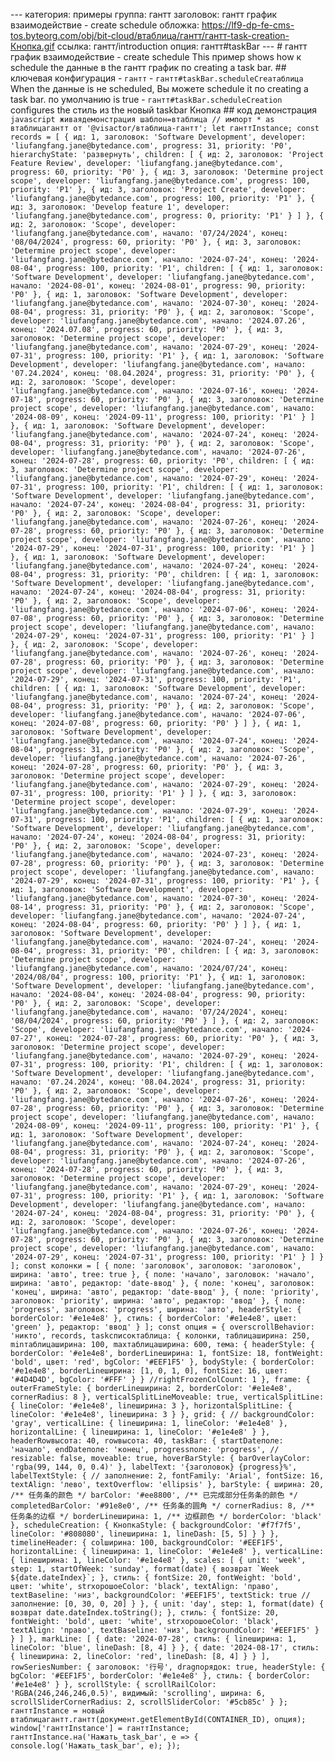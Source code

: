 --- категория: примеры группа: гантт заголовок: гантт график взаимодействие - create schedule обложка: https://lf9-dp-fe-cms-tos.byteorg.com/obj/bit-cloud/втаблица/гантт/гантт-task-creation-Кнопка.gif ссылка: гантт/introduction опция: гантт#taskBar --- # гантт график взаимодействие - create schedule This пример shows how к schedule the данные в the гантт график по creating a task bar. ## ключевая конфигурация - `гантт` - `гантт#taskBar.scheduleCreaтаблица` When the данные is не scheduled, Вы можете schedule it по creating a task bar. по умолчанию is true - `гантт#taskBar.scheduleCreation` configures the стиль из the новый taskbar Кнопка ## код демонстрация ```javascript живаядемонстрация шаблон=втаблица // импорт * as втаблицагантт от '@visactor/втаблица-гантт'; let ганттInstance; const records = [ { ид: 1, заголовок: 'Software Development', developer: 'liufangfang.jane@bytedance.com', progress: 31, priority: 'P0', hierarchyState: 'развернуть', children: [ { ид: 2, заголовок: 'Project Feature Review', developer: 'liufangfang.jane@bytedance.com', progress: 60, priority: 'P0' }, { ид: 3, заголовок: 'Determine project scope', developer: 'liufangfang.jane@bytedance.com', progress: 100, priority: 'P1' }, { ид: 3, заголовок: 'Project Create', developer: 'liufangfang.jane@bytedance.com', progress: 100, priority: 'P1' }, { ид: 3, заголовок: 'Develop feature 1', developer: 'liufangfang.jane@bytedance.com', progress: 0, priority: 'P1' } ] }, { ид: 2, заголовок: 'Scope', developer: 'liufangfang.jane@bytedance.com', начало: '07/24/2024', конец: '08/04/2024', progress: 60, priority: 'P0' }, { ид: 3, заголовок: 'Determine project scope', developer: 'liufangfang.jane@bytedance.com', начало: '2024-07-24', конец: '2024-08-04', progress: 100, priority: 'P1', children: [ { ид: 1, заголовок: 'Software Development', developer: 'liufangfang.jane@bytedance.com', начало: '2024-08-01', конец: '2024-08-01', progress: 90, priority: 'P0' }, { ид: 1, заголовок: 'Software Development', developer: 'liufangfang.jane@bytedance.com', начало: '2024-07-30', конец: '2024-08-04', progress: 31, priority: 'P0' }, { ид: 2, заголовок: 'Scope', developer: 'liufangfang.jane@bytedance.com', начало: '2024.07.26', конец: '2024.07.08', progress: 60, priority: 'P0' }, { ид: 3, заголовок: 'Determine project scope', developer: 'liufangfang.jane@bytedance.com', начало: '2024-07-29', конец: '2024-07-31', progress: 100, priority: 'P1' }, { ид: 1, заголовок: 'Software Development', developer: 'liufangfang.jane@bytedance.com', начало: '07.24.2024', конец: '08.04.2024', progress: 31, priority: 'P0' }, { ид: 2, заголовок: 'Scope', developer: 'liufangfang.jane@bytedance.com', начало: '2024-07-16', конец: '2024-07-18', progress: 60, priority: 'P0' }, { ид: 3, заголовок: 'Determine project scope', developer: 'liufangfang.jane@bytedance.com', начало: '2024-08-09', конец: '2024-09-11', progress: 100, priority: 'P1' } ] }, { ид: 1, заголовок: 'Software Development', developer: 'liufangfang.jane@bytedance.com', начало: '2024-07-24', конец: '2024-08-04', progress: 31, priority: 'P0' }, { ид: 2, заголовок: 'Scope', developer: 'liufangfang.jane@bytedance.com', начало: '2024-07-26', конец: '2024-07-28', progress: 60, priority: 'P0', children: [ { ид: 3, заголовок: 'Determine project scope', developer: 'liufangfang.jane@bytedance.com', начало: '2024-07-29', конец: '2024-07-31', progress: 100, priority: 'P1', children: [ { ид: 1, заголовок: 'Software Development', developer: 'liufangfang.jane@bytedance.com', начало: '2024-07-24', конец: '2024-08-04', progress: 31, priority: 'P0' }, { ид: 2, заголовок: 'Scope', developer: 'liufangfang.jane@bytedance.com', начало: '2024-07-26', конец: '2024-07-28', progress: 60, priority: 'P0' }, { ид: 3, заголовок: 'Determine project scope', developer: 'liufangfang.jane@bytedance.com', начало: '2024-07-29', конец: '2024-07-31', progress: 100, priority: 'P1' } ] }, { ид: 1, заголовок: 'Software Development', developer: 'liufangfang.jane@bytedance.com', начало: '2024-07-24', конец: '2024-08-04', progress: 31, priority: 'P0', children: [ { ид: 1, заголовок: 'Software Development', developer: 'liufangfang.jane@bytedance.com', начало: '2024-07-24', конец: '2024-08-04', progress: 31, priority: 'P0' }, { ид: 2, заголовок: 'Scope', developer: 'liufangfang.jane@bytedance.com', начало: '2024-07-06', конец: '2024-07-08', progress: 60, priority: 'P0' }, { ид: 3, заголовок: 'Determine project scope', developer: 'liufangfang.jane@bytedance.com', начало: '2024-07-29', конец: '2024-07-31', progress: 100, priority: 'P1' } ] }, { ид: 2, заголовок: 'Scope', developer: 'liufangfang.jane@bytedance.com', начало: '2024-07-26', конец: '2024-07-28', progress: 60, priority: 'P0' }, { ид: 3, заголовок: 'Determine project scope', developer: 'liufangfang.jane@bytedance.com', начало: '2024-07-29', конец: '2024-07-31', progress: 100, priority: 'P1', children: [ { ид: 1, заголовок: 'Software Development', developer: 'liufangfang.jane@bytedance.com', начало: '2024-07-24', конец: '2024-08-04', progress: 31, priority: 'P0' }, { ид: 2, заголовок: 'Scope', developer: 'liufangfang.jane@bytedance.com', начало: '2024-07-06', конец: '2024-07-08', progress: 60, priority: 'P0' } ] }, { ид: 1, заголовок: 'Software Development', developer: 'liufangfang.jane@bytedance.com', начало: '2024-07-24', конец: '2024-08-04', progress: 31, priority: 'P0' }, { ид: 2, заголовок: 'Scope', developer: 'liufangfang.jane@bytedance.com', начало: '2024-07-26', конец: '2024-07-28', progress: 60, priority: 'P0' }, { ид: 3, заголовок: 'Determine project scope', developer: 'liufangfang.jane@bytedance.com', начало: '2024-07-29', конец: '2024-07-31', progress: 100, priority: 'P1' } ] }, { ид: 3, заголовок: 'Determine project scope', developer: 'liufangfang.jane@bytedance.com', начало: '2024-07-29', конец: '2024-07-31', progress: 100, priority: 'P1', children: [ { ид: 1, заголовок: 'Software Development', developer: 'liufangfang.jane@bytedance.com', начало: '2024-07-24', конец: '2024-08-04', progress: 31, priority: 'P0' }, { ид: 2, заголовок: 'Scope', developer: 'liufangfang.jane@bytedance.com', начало: '2024-07-23', конец: '2024-07-28', progress: 60, priority: 'P0' }, { ид: 3, заголовок: 'Determine project scope', developer: 'liufangfang.jane@bytedance.com', начало: '2024-07-29', конец: '2024-07-31', progress: 100, priority: 'P1' }, { ид: 1, заголовок: 'Software Development', developer: 'liufangfang.jane@bytedance.com', начало: '2024-07-30', конец: '2024-08-14', progress: 31, priority: 'P0' }, { ид: 2, заголовок: 'Scope', developer: 'liufangfang.jane@bytedance.com', начало: '2024-07-24', конец: '2024-08-04', progress: 60, priority: 'P0' } ] }, { ид: 1, заголовок: 'Software Development', developer: 'liufangfang.jane@bytedance.com', начало: '2024-07-24', конец: '2024-08-04', progress: 31, priority: 'P0', children: [ { ид: 3, заголовок: 'Determine project scope', developer: 'liufangfang.jane@bytedance.com', начало: '2024/07/24', конец: '2024/08/04', progress: 100, priority: 'P1' }, { ид: 1, заголовок: 'Software Development', developer: 'liufangfang.jane@bytedance.com', начало: '2024-08-04', конец: '2024-08-04', progress: 90, priority: 'P0' }, { ид: 2, заголовок: 'Scope', developer: 'liufangfang.jane@bytedance.com', начало: '07/24/2024', конец: '08/04/2024', progress: 60, priority: 'P0' } ] }, { ид: 2, заголовок: 'Scope', developer: 'liufangfang.jane@bytedance.com', начало: '2024-07-27', конец: '2024-07-28', progress: 60, priority: 'P0' }, { ид: 3, заголовок: 'Determine project scope', developer: 'liufangfang.jane@bytedance.com', начало: '2024-07-29', конец: '2024-07-31', progress: 100, priority: 'P1', children: [ { ид: 1, заголовок: 'Software Development', developer: 'liufangfang.jane@bytedance.com', начало: '07.24.2024', конец: '08.04.2024', progress: 31, priority: 'P0' }, { ид: 2, заголовок: 'Scope', developer: 'liufangfang.jane@bytedance.com', начало: '2024-07-26', конец: '2024-07-28', progress: 60, priority: 'P0' }, { ид: 3, заголовок: 'Determine project scope', developer: 'liufangfang.jane@bytedance.com', начало: '2024-08-09', конец: '2024-09-11', progress: 100, priority: 'P1' }, { ид: 1, заголовок: 'Software Development', developer: 'liufangfang.jane@bytedance.com', начало: '2024-07-24', конец: '2024-08-04', progress: 31, priority: 'P0' }, { ид: 2, заголовок: 'Scope', developer: 'liufangfang.jane@bytedance.com', начало: '2024-07-26', конец: '2024-07-28', progress: 60, priority: 'P0' }, { ид: 3, заголовок: 'Determine project scope', developer: 'liufangfang.jane@bytedance.com', начало: '2024-07-29', конец: '2024-07-31', progress: 100, priority: 'P1' }, { ид: 1, заголовок: 'Software Development', developer: 'liufangfang.jane@bytedance.com', начало: '2024-07-24', конец: '2024-08-04', progress: 31, priority: 'P0' }, { ид: 2, заголовок: 'Scope', developer: 'liufangfang.jane@bytedance.com', начало: '2024-07-26', конец: '2024-07-28', progress: 60, priority: 'P0' }, { ид: 3, заголовок: 'Determine project scope', developer: 'liufangfang.jane@bytedance.com', начало: '2024-07-29', конец: '2024-07-31', progress: 100, priority: 'P1' } ] } ]; const колонки = [ { поле: 'заголовок', заголовок: 'заголовок', ширина: 'авто', tree: true }, { поле: 'начало', заголовок: 'начало', ширина: 'авто', редактор: 'date-ввод' }, { поле: 'конец', заголовок: 'конец', ширина: 'авто', редактор: 'date-ввод' }, { поле: 'priority', заголовок: 'priority', ширина: 'авто', редактор: 'ввод' }, { поле: 'progress', заголовок: 'progress', ширина: 'авто', headerStyle: { borderColor: '#e1e4e8' }, стиль: { borderColor: '#e1e4e8', цвет: 'green' }, редактор: 'ввод' } ]; const опция = { overscrollBehavior: 'никто', records, taskсписоктаблица: { колонки, таблицаширина: 250, minтаблицаширина: 100, maxтаблицаширина: 600, тема: { headerStyle: { borderColor: '#e1e4e8', borderLineширина: 1, fontSize: 18, fontWeight: 'bold', цвет: 'red', bgColor: '#EEF1F5' }, bodyStyle: { borderColor: '#e1e4e8', borderLineширина: [1, 0, 1, 0], fontSize: 16, цвет: '#4D4D4D', bgColor: '#FFF' } } //rightFrozenColCount: 1 }, frame: { outerFrameStyle: { borderLineширина: 2, borderColor: '#e1e4e8', cornerRadius: 8 }, verticalSplitLineMoveable: true, verticalSplitLine: { lineColor: '#e1e4e8', lineширина: 3 }, horizontalSplitLine: { lineColor: '#e1e4e8', lineширина: 3 } }, grid: { // backgroundColor: 'gray', verticalLine: { lineширина: 1, lineColor: '#e1e4e8' }, horizontalLine: { lineширина: 1, lineColor: '#e1e4e8' } }, headerRowвысота: 40, rowвысота: 40, taskBar: { startDateполе: 'начало', endDateполе: 'конец', progressполе: 'progress', // resizable: false, moveable: true, hoverBarStyle: { barOverlayColor: 'rgba(99, 144, 0, 0.4)' }, labelText: '{заголовок} {progress}%', labelTextStyle: { // заполнение: 2, fontFamily: 'Arial', fontSize: 16, textAlign: 'лево', textOverflow: 'ellipsis' }, barStyle: { ширина: 20, /** 任务条的颜色 */ barColor: '#ee8800', /** 已完成部分任务条的颜色 */ completedBarColor: '#91e8e0', /** 任务条的圆角 */ cornerRadius: 8, /** 任务条的边框 */ borderLineширина: 1, /** 边框颜色 */ borderColor: 'black' }, scheduleCreation: { КнопкаStyle: { backgroundColor: '#f7f7f5', lineColor: '#808080', lineширина: 1, lineDash: [5, 5] } } }, timelineHeader: { colширина: 100, backgroundColor: '#EEF1F5', horizontalLine: { lineширина: 1, lineColor: '#e1e4e8' }, verticalLine: { lineширина: 1, lineColor: '#e1e4e8' }, scales: [ { unit: 'week', step: 1, startOfWeek: 'sunday', format(date) { возврат `Week ${date.dateIndex}`; }, стиль: { fontSize: 20, fontWeight: 'bold', цвет: 'white', strхорошоeColor: 'black', textAlign: 'право', textBaseline: 'низ', backgroundColor: '#EEF1F5', textStick: true // заполнение: [0, 30, 0, 20] } }, { unit: 'day', step: 1, format(date) { возврат date.dateIndex.toString(); }, стиль: { fontSize: 20, fontWeight: 'bold', цвет: 'white', strхорошоeColor: 'black', textAlign: 'право', textBaseline: 'низ', backgroundColor: '#EEF1F5' } } ] }, markLine: [ { date: '2024-07-28', стиль: { lineширина: 1, lineColor: 'blue', lineDash: [8, 4] } }, { date: '2024-08-17', стиль: { lineширина: 2, lineColor: 'red', lineDash: [8, 4] } } ], rowSeriesNumber: { заголовок: '行号', dragпорядок: true, headerStyle: { bgColor: '#EEF1F5', borderColor: '#e1e4e8' }, стиль: { borderColor: '#e1e4e8' } }, scrollStyle: { scrollRailColor: 'RGBA(246,246,246,0.5)', видимый: 'scrolling', ширина: 6, scrollSliderCornerRadius: 2, scrollSliderColor: '#5cb85c' } }; ганттInstance = новый втаблицагантт.гантт(документ.getElementById(CONTAINER_ID), опция); window['ганттInstance'] = ганттInstance; ганттInstance.на('Нажать_task_bar', e => { console.log('Нажать_task_bar', e); }); ``` 